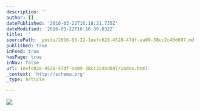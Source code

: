 ```yaml
---
description: ''
author: []
datePublished: '2016-03-22T16:18:21.735Z'
dateModified: '2016-03-22T16:16:36.832Z'
title: ''
sourcePath: _posts/2016-03-22-1eefc028-4528-47df-aa09-38cc2c40d697.md
published: true
inFeed: true
hasPage: true
inNav: false
url: 1eefc028-4528-47df-aa09-38cc2c40d697/index.html
_context: 'http://schema.org'
_type: Article

---
```

![](https://the-grid-user-content.s3-us-west-2.amazonaws.com/3179bcb0-7adb-4154-8124-5051741dc172.png)